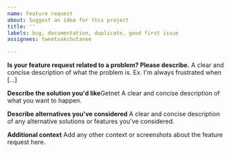 ```yaml
---
name: Feature request
about: Suggest an idea for this project
title: ''
labels: bug, documentation, duplicate, good first issue
assignees: tweetsakchutanee

---
```


**Is your feature request related to a problem? Please describe.**
A clear and concise description of what the problem is. Ex. I'm always frustrated when [...]

**Describe the solution you'd like**Getnet
A clear and concise description of what you want to happen.

**Describe alternatives you've considered**
A clear and concise description of any alternative solutions or features you've considered.

**Additional context**
Add any other context or screenshots about the feature request here.
